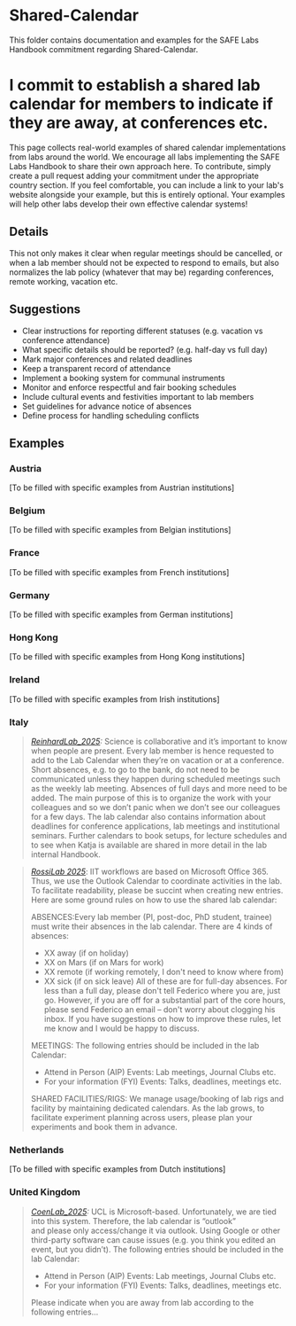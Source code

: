 # Shared-Calendar

This folder contains documentation and examples for the SAFE Labs Handbook commitment regarding Shared-Calendar.

# I commit to establish a shared lab calendar for members to indicate if they are away, at conferences etc.

This page collects real-world examples of shared calendar implementations from labs around the world. We encourage all labs implementing the SAFE Labs Handbook to share their own approach here. To contribute, simply create a pull request adding your commitment under the appropriate country section. If you feel comfortable, you can include a link to your lab's website alongside your example, but this is entirely optional. Your examples will help other labs develop their own effective calendar systems!

## Details
This not only makes it clear when regular meetings should be cancelled, or when a lab member should not be expected to respond to emails, but also normalizes the lab policy (whatever that may be) regarding conferences, remote working, vacation etc.

## Suggestions
- Clear instructions for reporting different statuses (e.g. vacation vs conference attendance)
- What specific details should be reported? (e.g. half-day vs full day)  
- Mark major conferences and related deadlines 
- Keep a transparent record of attendance
- Implement a booking system for communal instruments
- Monitor and enforce respectful and fair booking schedules
- Include cultural events and festivities important to lab members
- Set guidelines for advance notice of absences
- Define process for handling scheduling conflicts

## Examples

### Austria
[To be filled with specific examples from Austrian institutions]

### Belgium
[To be filled with specific examples from Belgian institutions]

### France
[To be filled with specific examples from French institutions]

### Germany
[To be filled with specific examples from German institutions]

### Hong Kong
[To be filled with specific examples from Hong Kong institutions]

### Ireland
[To be filled with specific examples from Irish institutions]

### Italy
>_[ReinhardLab_2025](https://reinhardlab.org/philosophy):_ Science is collaborative and it’s important to know when people are present. Every lab member is hence requested to add to the Lab Calendar when they’re on vacation or at a conference. Short absences, e.g. to go to the bank, do not need to be communicated unless they happen during scheduled meetings such as the weekly lab meeting. Absences of full days and more need to be added. The main purpose of this is to organize the work with your colleagues and so we don’t panic when we don’t see our colleagues for a few days. The lab calendar also contains information about deadlines for conference applications, lab meetings and institutional seminars. Further calendars to book setups, for lecture schedules and to see when Katja is available are shared in more detail in the lab internal Handbook.

> _[RossiLab 2025](https://rossilab.iit.it/home)_: IIT workflows are based on Microsoft Office 365. Thus, we use the Outlook Calendar to coordinate activities in the lab. To facilitate readability, please be succint when creating new entries. Here are some ground rules on how to use the shared lab calendar:
>
> ABSENCES:Every lab member (PI, post-doc, PhD student, trainee) must write their absences in the lab calendar. There are 4 kinds of absences:
> - XX away (if on holiday)
> - XX on Mars (if on Mars for work)
> - XX remote (if working remotely, I don't need to know where from)
> - XX sick (if on sick leave)
> All of these are for full-day absences. For less than a full day, please don't tell Federico where you are, just go. However, if you are off for a substantial part of the core hours, please send Federico an email – don't worry about clogging his inbox. If you have suggestions on how to improve these rules, let me know and I would be happy to discuss.
>
> MEETINGS: The following entries should be included in the lab Calendar: 
>- Attend in Person (AIP) Events: Lab meetings, Journal Clubs etc.
>- For your information (FYI) Events: Talks, deadlines, meetings etc.
>  
> SHARED FACILITIES/RIGS: We manage usage/booking of lab rigs and facility by maintaining dedicated calendars. As the lab grows, to facilitate experiment planning across users, please plan your experiments and book them in advance.

### Netherlands
[To be filled with specific examples from Dutch institutions]

### United Kingdom
>_[CoenLab_2025](https://coen-lab.com/):_ UCL is Microsoft-based. Unfortunately, we are tied into this system. Therefore, the lab calendar is “outlook” and please only access/change it via outlook. Using Google or other third-party software can cause issues (e.g. you think you edited an event, but you didn’t). The following entries should be included in the lab Calendar: 
>- Attend in Person (AIP) Events: Lab meetings, Journal Clubs etc.
>- For your information (FYI) Events: Talks, deadlines, meetings etc.
>
>Please indicate when you are away from lab according to the following entries...
